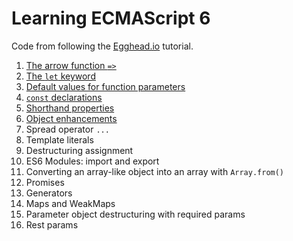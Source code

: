 # Learning ECMAScript 6

Code from following the [Egghead.io](https://egghead.io/courses/learn-es6-ecmascript-2015) tutorial.

1. [The arrow function `=>`](src/scripts/arrow-function.js)
2. [The `let` keyword](src/scripts/let-keyword.js)
3. [Default values for function parameters](src/scripts/default-function-param-values.js)
4. [`const` declarations](src/scripts/const.js) 
5. [Shorthand properties](src/scripts/shorthand-props.js)
6. [Object enhancements](src/scripts/object-enhancements.js)
7. Spread operator `...`
8. Template literals
9. Destructuring assignment
10. ES6 Modules: import and export
11. Converting an array-like object into an array with `Array.from()`
12. Promises
13. Generators
14. Maps and WeakMaps
15. Parameter object destructuring with required params
16. Rest params

